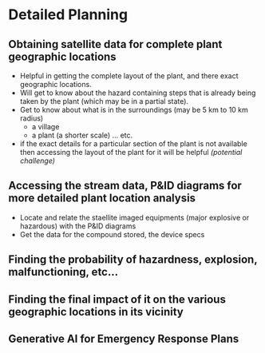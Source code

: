 # Detailed Planning

## Obtaining satellite data for complete plant geographic locations  
- Helpful in getting the complete layout of the plant, and there exact geographic locations.
- Will get to know about the hazard containing steps that is already being taken by the plant (which may be in a partial state).
- Get to know about what is in the surroundings (may be 5 km to 10 km radius)
    - a village
    - a plant (a shorter scale)
    ... etc.
- if the exact details for a particular section of the plant is not available then accessing the layout of the plant for it will be helpful *(potential challenge)*

## Accessing the stream data, P&ID diagrams for more detailed plant location analysis
- Locate and relate the staellite imaged equipments (major explosive or hazardous) with the P&ID diagrams
- Get the data for the compound stored, the device specs

## Finding the probability of hazardness, explosion, malfunctioning, etc...


## Finding the final impact of it on the various geographic locations in its vicinity

## Generative AI for Emergency Response Plans
